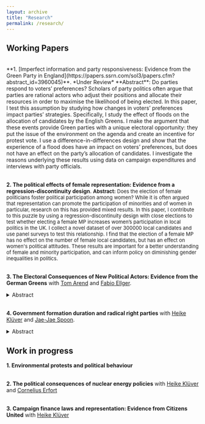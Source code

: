 ```yaml
---
layout: archive
title: "Research"
permalink: /research/
---
```


## **Working Papers**
  <br>
**1. [Imperfect information and party responsiveness: Evidence from the Green Party in England](https://papers.ssrn.com/sol3/papers.cfm?abstract_id=3960045)**.   
*Under Review*  
**Abstract**: Do parties respond to voters’ preferences? Scholars of party politics often argue that parties are rational actors who adjust their positions and allocate their resources in order to maximise the likelihood of being elected.  In this paper, I test this assumption by studying how changes in voters’ preferences impact parties’ strategies.  Specifically, I study the effect of floods on the allocation of candidates by the English Greens.  I make the argument that these events provide Green parties with a unique electoral opportunity:  they put the issue of the environment on the agenda and create an incentive for protest vote.  I use a difference-in-differences design and show that the experience of a flood does  have  an  impact  on  voters’  preferences,  but  does  not  have  an  effect  on the party’s allocation of candidates. I investigate the reasons underlying these results using data on campaign expenditures and interviews with party officials.
  <br>
  <br>
   

**2. The political effects of female representation: Evidence from a regression-discontinuity design**.  <font size="-1"> <strong>Abstract:</strong> Does the election of female politicians foster political participation among women? While it is often argued that representation can promote the participation of minorities and of women in particular, research on this has provided mixed results. In this paper, I contribute to this puzzle by using a regression-discontinuity design with close elections to test whether electing a female MP increases women’s participation in local politics in the UK. I collect a novel dataset of over 300000 local candidates and use panel surveys to test this relationship. I find that the election of a female MP has no effect on the number of female local candidates, but has an effect on women's political attitudes. These results are important for a better understanding of female and minority participation, and can inform policy on diminishing gender inequalities in politics.</font>
  <br>
  <br>
   

**3. The Electoral Consequences of New Political Actors: Evidence from the German Greens** with [Tom Arend](https://www.hertie-school.org/en/research/faculty-and-researchers/profile/person/arend) and [Fabio Ellger](https://www.fabioellger.com/).<br>
<details><summary>Abstract</summary> <font size="-1">What are the consequences of new political actors? Recent research suggests that the emergence of radical right parties (RRPs) can defy long established structures of democratic competition, with consequences for the behavior of voters and political elites. We study whether that is part of a broader pattern by which new actors challenge the political establishment and provoke electoral backlash. With radical policy positions and new forms of organizing, Green parties were one of the first successful disruptors of post-war European party systems. We argue that Green party success threatens established norms of politics, leading to a backlash from conservative voters. We identify this effect with a difference-in-differences design in Germany, and find that Greens success lead to a conservative backlash. We also find evidence of similar patterns in multiple other countries and of individual-level dynamics that suppport our argument. While much research emphasizes the disruptive role of RRPs, our results point towards a more general pattern when new political acotrs emerge.</font> </details> 
  &nbsp;

**4. Government formation duration and radical right parties** with [Heike Klüver](http://www.heike-kluever.com/) and [Jae-Jae Spoon](http://www.jaejaespoon.com/).
<details><summary>Abstract</summary> <font size="-1">Do radical right parties (RRPs) delay government formation? Recent research has studied the effect of parliamentary entry of RRPs on voter attitudes, polarization and party competition. Building on the literature on coalition formation, we argue that it is not sufficient to merely enter a parliament, but that RRPs can only delay government formation when they have sufficient bargaining power. Using a difference-in-differences design complemented with an event history analysis, we show that the mere entry of a RRP into parliament has no effect on government formation, but that RRPs can significantly delay the formation of a cabinet when they have sufficient bargaining power. Our findings are relevant for understanding the relationship between party competition, polarization and government formation.</font> </details> 
    
## **Work in progress**  
    
**1. Environmental protests and political behaviour**   
  <br>
    
**2. The political consequences of nuclear energy policies** with [Heike Klüver](http://www.heike-kluever.com/) and [Cornelius Erfort](http://corneliuserfort.de/)   
  <br>
    
**3. Campaign finance laws and representation: Evidence from Citizens United** with [Heike Klüver](http://www.heike-kluever.com/)  
  
